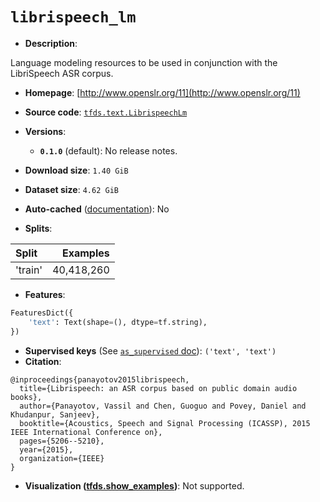 <div itemscope itemtype="http://schema.org/Dataset">
  <div itemscope itemprop="includedInDataCatalog" itemtype="http://schema.org/DataCatalog">
    <meta itemprop="name" content="TensorFlow Datasets" />
  </div>

  <meta itemprop="name" content="librispeech_lm" />
  <meta itemprop="description" content="Language modeling resources to be used in conjunction with the LibriSpeech ASR corpus.&#10;&#10;To use this dataset:&#10;&#10;```python&#10;import tensorflow_datasets as tfds&#10;&#10;ds = tfds.load(&#x27;librispeech_lm&#x27;, split=&#x27;train&#x27;)&#10;for ex in ds.take(4):&#10;  print(ex)&#10;```&#10;&#10;See [the guide](https://www.tensorflow.org/datasets/overview) for more&#10;informations on [tensorflow_datasets](https://www.tensorflow.org/datasets).&#10;&#10;" />
  <meta itemprop="url" content="https://www.tensorflow.org/datasets/catalog/librispeech_lm" />
  <meta itemprop="sameAs" content="http://www.openslr.org/11" />
  <meta itemprop="citation" content="@inproceedings{panayotov2015librispeech,&#10;  title={Librispeech: an ASR corpus based on public domain audio books},&#10;  author={Panayotov, Vassil and Chen, Guoguo and Povey, Daniel and Khudanpur, Sanjeev},&#10;  booktitle={Acoustics, Speech and Signal Processing (ICASSP), 2015 IEEE International Conference on},&#10;  pages={5206--5210},&#10;  year={2015},&#10;  organization={IEEE}&#10;}" />
</div>

# `librispeech_lm`

*   **Description**:

Language modeling resources to be used in conjunction with the LibriSpeech ASR
corpus.

*   **Homepage**: [http://www.openslr.org/11](http://www.openslr.org/11)

*   **Source code**:
    [`tfds.text.LibrispeechLm`](https://github.com/tensorflow/datasets/tree/master/tensorflow_datasets/text/librispeech_lm.py)

*   **Versions**:

    *   **`0.1.0`** (default): No release notes.

*   **Download size**: `1.40 GiB`

*   **Dataset size**: `4.62 GiB`

*   **Auto-cached**
    ([documentation](https://www.tensorflow.org/datasets/performances#auto-caching)):
    No

*   **Splits**:

Split   | Examples
:------ | ---------:
'train' | 40,418,260

*   **Features**:

```python
FeaturesDict({
    'text': Text(shape=(), dtype=tf.string),
})
```

*   **Supervised keys** (See
    [`as_supervised` doc](https://www.tensorflow.org/datasets/api_docs/python/tfds/load#args)):
    `('text', 'text')`
*   **Citation**:

```
@inproceedings{panayotov2015librispeech,
  title={Librispeech: an ASR corpus based on public domain audio books},
  author={Panayotov, Vassil and Chen, Guoguo and Povey, Daniel and Khudanpur, Sanjeev},
  booktitle={Acoustics, Speech and Signal Processing (ICASSP), 2015 IEEE International Conference on},
  pages={5206--5210},
  year={2015},
  organization={IEEE}
}
```

*   **Visualization
    ([tfds.show_examples](https://www.tensorflow.org/datasets/api_docs/python/tfds/visualization/show_examples))**:
    Not supported.
